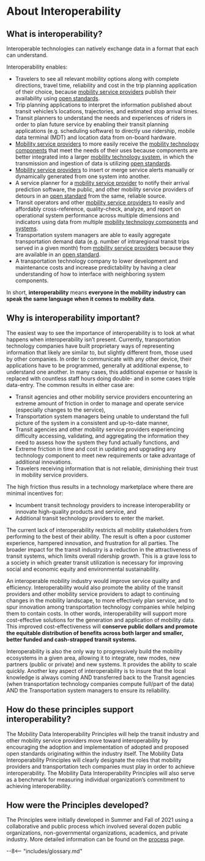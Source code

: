# About Interoperability

## What is interoperability?

Interoperable technologies can natively exchange data in a format that each can understand.  

Interoperability enables:

- Travelers to see all relevant mobility options along with complete directions, travel time, reliability and cost in the trip planning application of their choice, because [mobility service providers](definitions.md#mobility_service_provider) publish their availability using [open standards](definitions.md#open_standard).  
- Trip planning applications to interpret the information published about transit vehicles’s locations, trajectories, and estimated stop arrival times.  
- Transit planners to understand the needs and experiences of riders in order to plan future service by enabling their transit planning applications (e.g. scheduling software) to directly  use ridership, mobile data terminal (MDT) and location data from on-board hardware.  
- [Mobility service providers](definitions.md#mobility_service_provider) to more easily receive the [mobility technology components](definitions.md#mobility_technology_component) that meet the needs of their uses because components are better integrated into a larger [mobility technology system](definitions.md#mobility_technology_system), in which the transmission and ingestion of data is utilizing [open standards](definitions.md#open_standard).  
- [Mobility service providers](definitions.md#mobility_service_provider) to insert or merge service alerts manually or dynamically generated from one system into another.  
- A service planner for a [mobility service provider](definitions.md#mobility_service_provider) to notify their arrival prediction software, the public, and other mobility service providers of detours in an [open standard](definitions.md#open_standard) from the same, reliable source.  
- Transit operators and other [mobility service providers](definitions.md#mobility_service_provider) to easily and affordably cross-reference, quality-check, analyze, and report on operational system performance across multiple dimensions and indicators using data from multiple [mobility technology components](definitions.md#mobility_technology_component) and [systems](definitions.md#mobility_technology_system).  
- Transportation system managers are able to easily aggregate transportation demand data (e.g. number of intraregional transit trips served in a given month) from [mobility service providers](definitions.md#mobility_service_provider) because they are available in an [open standard](definitions.md#open_standard).  
- A transportation technology company to lower development and maintenance costs and increase predictability by having a clear understanding of how to interface with neighboring system components.  

In short, **interoperability** means **everyone in the mobility industry can speak the same language when it comes to mobility data**.

## Why is interoperability important?

The easiest way to see the importance of interoperability is to look at what happens when interoperability isn’t present. Currently, transportation technology companies have built proprietary ways of representing information that likely are similar to, but slightly different from, those used by other companies. In order to communicate with any other device, their applications have to be programmed, generally at additional expense, to understand one another. In many cases, this additional expense or hassle is replaced with countless staff hours doing double- and in some cases triple data-entry.  The common results in either case are:

- Transit agencies and other mobility service providers encountering an extreme amount of friction in order to manage and operate service (especially changes to the service),  
- Transportation system managers being unable to understand the full picture of the system in a consistent and up-to-date manner,  
- Transit agencies and other mobility service providers experiencing difficulty accessing, validating, and aggregating the information they need to assess how the system they fund actually functions, and  
- Extreme friction in time and cost in updating and upgrading any technology component to meet new requirements or take advantage of additional innovations.  
- Travelers receiving  information that is not reliable, diminishing their trust in mobility service providers.  

The high friction thus results in a technology marketplace where there are minimal incentives for:

- Incumbent transit technology providers to increase interoperability or innovate high-quality products and service, and  
- Additional transit technology providers to enter the market.

The current lack of interoperability restricts all mobility stakeholders from performing to the best of their ability. The result is often a poor customer experience, hampered innovation, and frustration for all parties. The broader impact for the transit industry is a reduction in the attractiveness of transit systems, which limits overall ridership growth. This is a grave loss to a society in which greater transit utilization is necessary for improving social and economic equity and environmental sustainability.  

An interoperable mobility industry would improve service quality and efficiency. Interoperability would also promote the ability of the transit providers and other mobility service providers to adapt to continuing changes in the mobility landscape, to more effectively plan service, and to spur innovation among transportation technology companies while helping them to contain costs. In other words, interoperability will support more cost-effective solutions for the generation and application of mobility data. This improved cost-effectiveness will **conserve public dollars and promote the equitable distribution of benefits across both larger and smaller, better funded and cash-strapped transit systems.**  

Interoperability is also the only way to progressively build the mobility ecosystems in a given area, allowing it to integrate, new modes, new partners (public or private) and new systems. It provides the ability to scale quickly. Another key aspect of interoperability is to insure that the local knowledge is always coming AND transferred back to the Transit agencies (when transportation technology companies compute full/part of the data) AND the Transportation system managers to ensure its reliability.

## How do these principles support interoperability?

The Mobility Data Interoperability Principles will help the transit industry and other mobility service providers move toward interoperability by encouraging the adoption and implementation of adopted and proposed open standards originating within the industry itself. The Mobility Data Interoperability Principles will clearly designate the roles that mobility providers and transportation tech companies must play in order to achieve interoperability. The Mobility Data Interoperability Principles will also serve as a benchmark for measuring individual organization’s commitment to achieving interoperability.

## How were the Principles developed?

The Principles were initially developed in Summer and Fall of 2021 using a collaborative and public process which involved several dozen public organizations, non-governmental organizations, academics, and private industry.  More detailed information can be found on the [process](process.md) page.  

--8<-- "includes/glossary.md"
